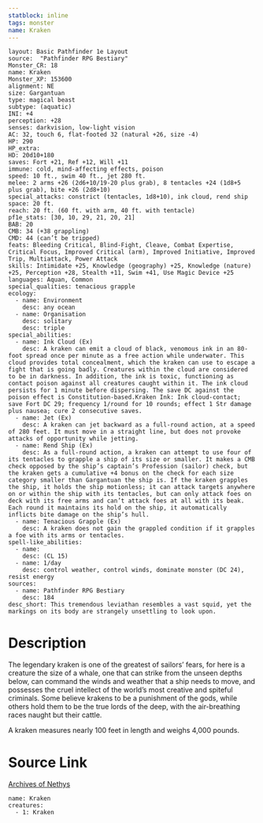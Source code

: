 ```yaml
---
statblock: inline
tags: monster
name: Kraken
---
```

```statblock
layout: Basic Pathfinder 1e Layout
source:  "Pathfinder RPG Bestiary"
Monster_CR: 18
name: Kraken
Monster_XP: 153600
alignment: NE
size: Gargantuan
type: magical beast
subtype: (aquatic)
INI: +4
perception: +28
senses: darkvision, low-light vision
AC: 32, touch 6, flat-footed 32 (natural +26, size -4)
HP: 290
HP_extra: 
HD: 20d10+180
saves: Fort +21, Ref +12, Will +11
immune: cold, mind-affecting effects, poison
speed: 10 ft., swim 40 ft., jet 280 ft.
melee: 2 arms +26 (2d6+10/19-20 plus grab), 8 tentacles +24 (1d8+5 plus grab), bite +26 (2d8+10)
special_attacks: constrict (tentacles, 1d8+10), ink cloud, rend ship
space: 20 ft.
reach: 20 ft. (60 ft. with arm, 40 ft. with tentacle)
pf1e_stats: [30, 10, 29, 21, 20, 21]
BAB: 20
CMB: 34 (+38 grappling)
CMD: 44 (can’t be tripped)
feats: Bleeding Critical, Blind-Fight, Cleave, Combat Expertise, Critical Focus, Improved Critical (arm), Improved Initiative, Improved Trip, Multiattack, Power Attack
skills: Intimidate +25, Knowledge (geography) +25, Knowledge (nature) +25, Perception +28, Stealth +11, Swim +41, Use Magic Device +25
languages: Aquan, Common
special_qualities: tenacious grapple
ecology:
  - name: Environment
    desc: any ocean
  - name: Organisation
    desc: solitary
    desc: triple
special_abilities:
  - name: Ink Cloud (Ex)
    desc: A kraken can emit a cloud of black, venomous ink in an 80-foot spread once per minute as a free action while underwater. This cloud provides total concealment, which the kraken can use to escape a fight that is going badly. Creatures within the cloud are considered to be in darkness. In addition, the ink is toxic, functioning as contact poison against all creatures caught within it. The ink cloud persists for 1 minute before dispersing. The save DC against the poison effect is Constitution-based.Kraken Ink: Ink cloud-contact; save Fort DC 29; frequency 1/round for 10 rounds; effect 1 Str damage plus nausea; cure 2 consecutive saves.
  - name: Jet (Ex)
    desc: A kraken can jet backward as a full-round action, at a speed of 280 feet. It must move in a straight line, but does not provoke attacks of opportunity while jetting.
  - name: Rend Ship (Ex)
    desc: As a full-round action, a kraken can attempt to use four of its tentacles to grapple a ship of its size or smaller. It makes a CMB check opposed by the ship’s captain’s Profession (sailor) check, but the kraken gets a cumulative +4 bonus on the check for each size category smaller than Gargantuan the ship is. If the kraken grapples the ship, it holds the ship motionless; it can attack targets anywhere on or within the ship with its tentacles, but can only attack foes on deck with its free arms and can’t attack foes at all with its beak. Each round it maintains its hold on the ship, it automatically inflicts bite damage on the ship’s hull.
  - name: Tenacious Grapple (Ex)
    desc: A kraken does not gain the grappled condition if it grapples a foe with its arms or tentacles.
spell-like_abilities:
  - name:
    desc: (CL 15)
  - name: 1/day
    desc: control weather, control winds, dominate monster (DC 24), resist energy
sources:
  - name: Pathfinder RPG Bestiary
    desc: 184
desc_short: This tremendous leviathan resembles a vast squid, yet the markings on its body are strangely unsettling to look upon.
```
# Description
The legendary kraken is one of the greatest of sailors’ fears, for here is a creature the size of a whale, one that can strike from the unseen depths below, can command the winds and weather that a ship needs to move, and possesses the cruel intellect of the world’s most creative and spiteful criminals. Some believe krakens to be a punishment of the gods, while others hold them to be the true lords of the deep, with the air-breathing races naught but their cattle.

A kraken measures nearly 100 feet in length and weighs 4,000 pounds.
# Source Link
[Archives of Nethys](https://aonprd.com/MonsterDisplay.aspx?ItemName=Kraken)
```encounter-table
name: Kraken
creatures:
  - 1: Kraken
```
